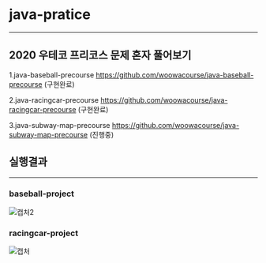 # java-pratice
---------------------------------------
## 2020 우테코 프리코스 문제 혼자 풀어보기

1.java-baseball-precourse https://github.com/woowacourse/java-baseball-precourse (구현완료)

2.java-racingcar-precourse https://github.com/woowacourse/java-racingcar-precourse (구현완료)

3.java-subway-map-precourse https://github.com/woowacourse/java-subway-map-precourse (진행중)
## 실행결과
---------------------------------------
### baseball-project
![캡처2](https://user-images.githubusercontent.com/91003734/144711230-8cae1ba2-05fe-4937-94f5-16df21312b95.PNG)

### racingcar-project
![캡처](https://user-images.githubusercontent.com/91003734/144711163-a982e9d4-ceb9-4923-9994-6f4e81efcd0d.PNG)

